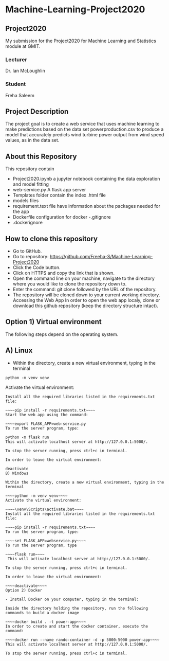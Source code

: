 # Machine-Learning-Project2020
## Project2020
My submission for the Project2020 for Machine Learning and Statistics module at GMIT.

### Lecturer
Dr. Ian McLoughlin
### Student
Freha Saleem
## Project Description
The project goal is to  create a web service that uses machine learning to make predictions based on the data set powerproduction.csv to produce a model that accurately predicts wind turbine power output from wind speed
values, as in the data set.

## About this Repository
This repository contain
- Project2020.ipynb a jupyter notebook containing the data exploration and model fitting
- web-service.py A flask app server
- Templates folder contain the index .html file
- models files
- requirement.text file have information about the packages needed for the app
- Dockerfile configuration for docker
-.gitignore
- .dockerignore



## How to clone this repository
- Go to GitHub.
- Go to  repository: https://github.com/Freeha-S/Machine-Learning-Project2020
- Click the Code button.
- Click on HTTPS and copy the link that is shown.
- Open the command line on your machine, navigate to the directory where you would like to clone the repository down to.
- Enter the command: git clone followed by the URL of the repository.
- The repository will be cloned down to your current working directory.
Accessing the Web App
In order to open the web app localy, clone or download this github repository (keep the directory structure intact).

## Option 1) Virtual environment

The following steps depend on the operating system.

## A) Linux

- Within the directory, create a new virtual environment, typing in the terminal
~~~~code
python -m venv venv
~~~~
Activate the virtual environment:

~~~~source venv/bin/activate ~~~~
Install all the required libraries listed in the requirements.txt file:

~~~~pip install -r requirements.txt~~~~
Start the web app using the command:

~~~~export FLASK_APP=web-service.py
To run the server program, type:

python -m flask run
This will activate localhost server at http://127.0.0.1:5000/.

To stop the server running, press ctrl+c in terminal.

In order to leave the virtual environment:

deactivate
B) Windows

Within the directory, create a new virtual environment, typing in the terminal

~~~~python -m venv venv~~~~
Activate the virtual environment:

~~~~\venv\Scripts\activate.bat~~~~
Install all the required libraries listed in the requirements.txt file:

~~~~pip install -r requirements.txt~~~~
To run the server program, type:

~~~~set FLASK_APP=webservice.py~~~~
To run the server program, type

~~~~flask run~~~~
 This will activate localhost server at http://127.0.0.1:5000/.

To stop the server running, press ctrl+c in terminal.

In order to leave the virtual environment:

~~~~deactivate~~~~
Option 2) Docker

- Install Docker on your computer, typing in the terminal:

Inside the directory holding the repository, run the following commands to build a docker image

~~~~docker build . -t power-app~~~~
In order to create and start the docker container, execute the command:

~~~~docker run --name rando-container -d -p 5000:5000 power-app~~~~
This will activate localhost server at http://127.0.0.1:5000/.

To stop the server running, press ctrl+c in terminal.
